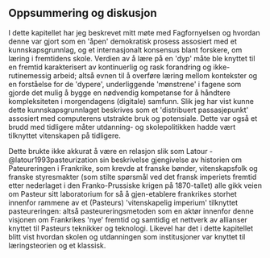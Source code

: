 
## Oppsummering og diskusjon

I dette kapitellet har jeg beskrevet mitt møte med Fagfornyelsen og hvordan denne var gjort som en 'åpen' demokratisk prosess assosiert med et kunnskapsgrunnlag, og et internasjonalt konsensus blant forskere, om læring i fremtidens skole. Verdien av å lære på en 'dyp' måte ble knyttet til en fremtid karakterisert av kontinuerlig og rask forandring og ikke-rutinemessig arbeid; altså evnen til å overføre læring mellom kontekster og en forståelse for de 'dypere', underliggende 'mønstrene' i fagene som gjorde det mulig å bygge en nødvendig kompetanse for å håndtere kompleksiteten i morgendagens (digitale) samfunn. Slik jeg har vist kunne dette kunnskapsgrunnlaget beskrives som et 'distribuert passasjepunkt' assosiert med computerens utstrakte bruk og potensiale. Dette var også et brudd med tidligere måter utdanning- og skolepolitikken hadde vært tilknyttet vitenskapen på tidligere.

Dette brukte ikke akkurat å være en relasjon slik som Latour -@latour1993pasteurization sin beskrivelse gjengivelse av historien om Pateureringen i Frankrike, som krevde at franske bønder, vitenskapsfolk og franske styresmakter (som stilte spørsmål ved det fransk imperiets fremtid etter nederlaget i den Franko-Prussiske krigen på 1870-tallet) alle gikk veien om Pasteur sitt laboratorium for så å gjen-etablere frankrikes storhet innenfor rammene av et (Pasteurs) 'vitenskapelig imperium' tilknyttet pasteureringen: altså pasteureringsmetoden som en aktør innenfor denne visjonen om Frankrikes 'nye' fremtid og samtidig et nettverk av allianser knyttet til Pasteurs teknikker og teknologi. Likevel har det i dette kapitellet blitt vist hvordan skolen og utdanningen som institusjoner var knyttet til læringsteorien og et klassisk.
